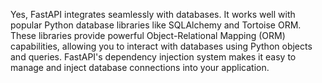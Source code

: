 Yes, FastAPI integrates seamlessly with databases. It works well with popular Python database libraries like SQLAlchemy and Tortoise ORM. These libraries provide powerful Object-Relational Mapping (ORM) capabilities, allowing you to interact with databases using Python objects and queries. FastAPI's dependency injection system makes it easy to manage and inject database connections into your application.
